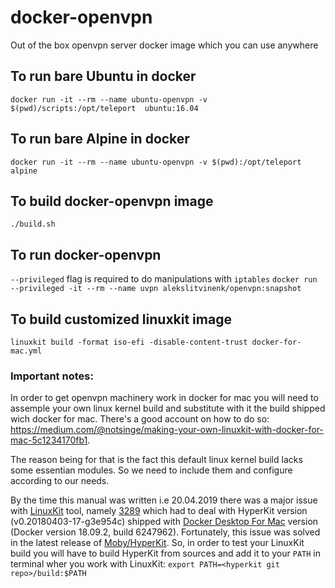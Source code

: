 # docker-openvpn
Out of the box openvpn server docker image which you can use anywhere

## To run bare Ubuntu in docker
`docker run -it --rm --name ubuntu-openvpn -v $(pwd)/scripts:/opt/teleport  ubuntu:16.04`

## To run bare Alpine in docker
`docker run -it --rm --name ubuntu-openvpn -v $(pwd):/opt/teleport  alpine`

## To build docker-openvpn image
`./build.sh`

## To run docker-openvpn
`--privileged` flag is required to do manipulations with `iptables`
`docker run --privileged -it --rm --name uvpn alekslitvinenk/openvpn:snapshot`

## To build customized linuxkit image
`linuxkit build -format iso-efi -disable-content-trust docker-for-mac.yml`

### Important notes:
In order to get openvpn machinery work in docker for mac you will need to assemple your own linux kernel build and substitute with it the build shipped wich docker for mac. There's a good account on how to do so:
https://medium.com/@notsinge/making-your-own-linuxkit-with-docker-for-mac-5c1234170fb1.

The reason being for that is the fact this default linux kernel build lacks some essentian modules. So we need to include them and configure according to our needs.

By the time this manual was written i.e 20.04.2019 there was a major issue with [LinuxKit](https://github.com/linuxkit/linuxkit) tool, namely [3289](https://github.com/linuxkit/linuxkit/issues/3289) which had to deal with HyperKit version (v0.20180403-17-g3e954c) shipped with [Docker Desktop For Mac](https://hub.docker.com/editions/community/docker-ce-desktop-mac) version (Docker version 18.09.2, build 6247962). Fortunately, this issue was solved in the latest release of [Moby/HyperKit](https://github.com/moby/hyperkit). So, in order to test your LinuxKit build you will have to build HyperKit from sources and add it to your `PATH` in terminal wher you work with LinuxKit:
`export PATH=<hyperkit git repo>/build:$PATH`
